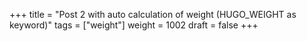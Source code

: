 +++
title = "Post 2 with auto calculation of weight (HUGO_WEIGHT as keyword)"
tags = ["weight"]
weight = 1002
draft = false
+++

